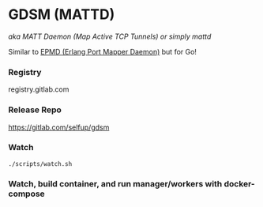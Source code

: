 # GDSM (MATTD)

_aka MATT Daemon (Map Active TCP Tunnels) or simply mattd_

Similar to [EPMD (Erlang Port Mapper Daemon)](http://erlang.org/doc/man/epmd.html) but for Go!

### Registry

registry.gitlab.com

### Release Repo

https://gitlab.com/selfup/gdsm

### Watch

`./scripts/watch.sh`

### Watch, build container, and run manager/workers with docker-compose
